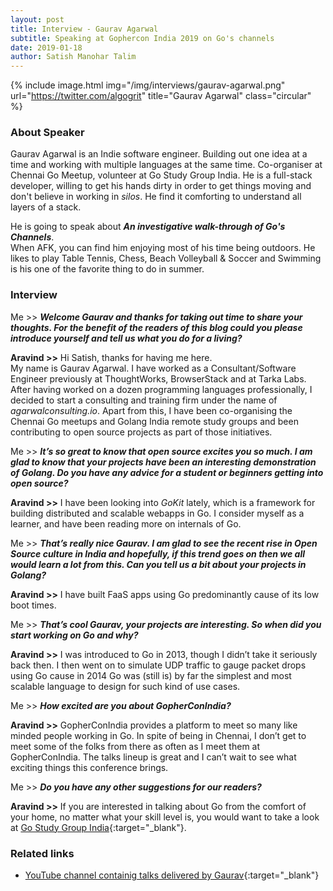 ```yaml
---
layout: post
title: Interview - Gaurav Agarwal
subtitle: Speaking at Gophercon India 2019 on Go's channels
date: 2019-01-18
author: Satish Manohar Talim
---
```


{% include image.html
           img="/img/interviews/gaurav-agarwal.png"
           url="https://twitter.com/algogrit"
           title="Gaurav Agarwal"
           class="circular"
           %}

### About Speaker

Gaurav Agarwal is an Indie software engineer. Building out one idea at a time and working with multiple languages at the same time. Co-organiser at Chennai Go Meetup, volunteer at Go Study Group India. He is a full-stack developer, willing to get his hands dirty in order to get things moving and don't believe in working in _silos_. He find it comforting to understand all layers of a stack.

He is going to speak about <b><i>An investigative walk-through of Go's Channels</i></b>.<br>
When AFK, you can find him enjoying most of his time being outdoors. He likes to play Table Tennis, Chess, Beach Volleyball & Soccer and Swimming is his one of the favorite thing to do in summer.

### Interview

Me >> <b><i>Welcome Gaurav and thanks for taking out time to share your thoughts.
For the benefit of the readers of this blog could you please introduce yourself and tell us what you do for a living?</i></b>


<b>Aravind >></b> Hi Satish, thanks for having me here.<br>
My name is Gaurav Agarwal. I have worked as a Consultant/Software Engineer previously at ThoughtWorks, BrowserStack and at Tarka Labs.<br>
After having worked on a dozen programming languages professionally, I decided to start a consulting and training firm under the name of _agarwalconsulting.io_. Apart from this, I have been co-organising the Chennai Go meetups and Golang India remote study groups and been contributing to open source projects as part of those initiatives.

Me >> <b><i>It’s so great to know that open source excites you so much. I am glad to know that your projects have been an interesting demonstration of Golang. Do you have any advice for a student or beginners getting into open source?</i></b>

<b>Aravind >></b> I have been looking into _GoKit_ lately, which is a framework for building distributed and scalable webapps in Go. I consider myself as a learner, and have been reading more on internals of Go.

Me >> <b><i>That’s really nice Gaurav. I am glad to see the recent rise in Open Source culture in India and hopefully, if this trend goes on then we all would learn a lot from this. Can you tell us a bit about your projects in Golang?</i></b>

<b>Aravind >></b> I have built FaaS apps using Go predominantly cause of its low boot times.

Me >> <b><i>That’s cool Gaurav, your projects are interesting. So when did you start working on Go and why?</i></b>

<b>Aravind >></b> I was introduced to Go in 2013, though I didn’t take it seriously back then. I then went on to simulate UDP traffic to gauge packet drops using Go cause in 2014 Go was (still is) by far the simplest and most scalable language to design for such kind of use cases.

Me >> <b><i>How excited are you about GopherConIndia?</i></b>

<b>Aravind >></b> GopherConIndia provides a platform to meet so many like minded people working in Go. In spite of being in Chennai, I don’t get to meet some of the folks from there as often as I meet them at GopherConIndia. The talks lineup is great and I can’t wait to see what exciting things this conference brings.

Me >> <b><i>Do you have any other suggestions for our readers?</i></b>

<b>Aravind >></b> If you are interested in talking about Go from the comfort of your home, no matter what your skill level is, you would want to take a look at [Go Study Group India](https://github.com/golangindia/studygroup){:target="_blank"}.

### Related links

- [YouTube channel containig talks delivered by Gaurav](https://youtu.be/c_RrUdEy8O8?list=PL7qtxrxCQ5DBhg0p9p8nDx58FvFR2GVe2){:target="_blank"}

